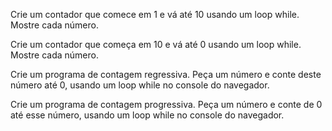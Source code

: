 Crie um contador que comece em 1 e vá até 10 usando um loop while. Mostre cada número.

Crie um contador que começa em 10 e vá até 0 usando um loop while. Mostre cada número.

Crie um programa de contagem regressiva. Peça um número e conte deste número até 0, usando um loop while no console do navegador.

Crie um programa de contagem progressiva. Peça um número e conte de 0 até esse número, usando um loop while no console do navegador.
